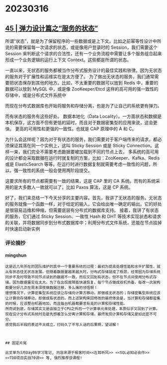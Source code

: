 # 20230316

## [45 | 弹力设计篇之“服务的状态”](https://time.geekbang.org/column/article/4086)

所谓“状态”，就是为了保留程序的一些数据或是上下文。比如之前幂等性设计中所说的需要保留每一次请求的状态，或是像用户登录时的 Session，我们需要这个 Session 来判断这个请求的合法性，还有一个业务流程中需要让多个服务组合起来形成一个业务逻辑的运行上下文 Context。这些都是所谓的状态。

一直以来，无状态的服务都被当作分布式服务设计的最佳实践和铁律。因为无状态的服务对于扩展性和运维实在是太方便了。
为了做出无状态的服务，我们通常需要把状态保存到其他的地方。比如，不太重要的数据可以放到 Redis 中，重要的数据可以放到 MySQL 中，或是像 ZooKeeper/Etcd 这样的高可用的强一致性的存储中，或是分布式文件系统中

而现在分布式数据库也开始将服务和存储分离，也是为了让自己的系统更有弹力。

而有状态的服务有这些好处。 数据本地化（Data Locality）。一方面状态和数据是本机保存，这方面不但有更低的延时，而且对于数据密集型的应用来说，这会更快。 更高的可用性和更强的一致性。也就是 CAP 原理中的 A 和 C。

为什么会这样呢？因为对于有状态的服务，我们需要对于客户端传来的请求，都必须保证其落在同一个实例上，这叫 Sticky Session 或是 Sticky Connection。这样一来，我们完全不需要考虑数据要被加载到不同的节点上去，
多系统的高可用的设计都会采取数据在运行时就复制的方案，比如：ZooKeeper、Kafka、Redis 或是 ElasticSearch 等等。在运行时进行数据复制就需要考虑一致性的问题，所以，强一致性的系统一般会使用两阶段提交。

这要求所有的节点都需要有一致的结果，这是 CAP 里的 CA 系统。而有的系统采用的是大多数人一致就可以了，比如 Paxos 算法，这是 CP 系统。

好了，我们来总结一下今天分享的主要内容。首先，我讲了无状态的服务。无状态的服务就像一个函数一样，对于给定的输入，它会给出唯一确定的输出。它的好处是很容易运维和伸缩，但需要底层有分布式的数据库支持。 接着，我讲了有状态的服务，它们通过 Sticky Session、一致性 Hash 和 DHT 等技术实现状态和请求的关联，并将数据同步到分布式数据库中；利用分布式文件系统，还能在节点挂掉时快速启动新实例

### 评论摘抄

#### mingshun

```
这是近几年所在的团队维护的其中一个重要系统的过程：最初为提高处理性能和水平扩展性，就从有状态往无状态发展。但随着数据量越来越大时，分布式存储就成了瓶颈，经常因为存储系统同步不及时导致不同节点读到的数据不一致。而后又回到有状态，但不在节点间使用分布式存储，因为数据量实在太大。为了在出现故障能快速恢复，每个节点做成双机热备。每改一次架构都要分好几次在周末深夜做数据迁移，多么痛的领悟啊！
理想情况下，计算密集型系统应该让存储向计算方移动，即做成无状态的；存储密集型系统应该让计算向存储移动，即做成有状态的。而上述架构来回修改的最终体会是，当计算和存储都密集的时候，应该整台机器地加，而且每台机器都要求有高的计算和存储性能。
然而说到底，存储其实又是由独立于CPU之外的一个计算单元来处理，本质似乎又回到了计算。现在设计分布式系统时总是先想着怎么分离计算和存储，最终发现计算和存储又是如此密不可分。
感觉我后半段的表述不太成立，打码久了不写人话的后果啊，望谅解！



## 固定片尾

此文单为3月Day06学习笔记, 内容来源于极客时间<<左耳听风>> <<SQL必知必会作>> <<TDD项目实战70讲>> 等, 强烈推荐该课程!